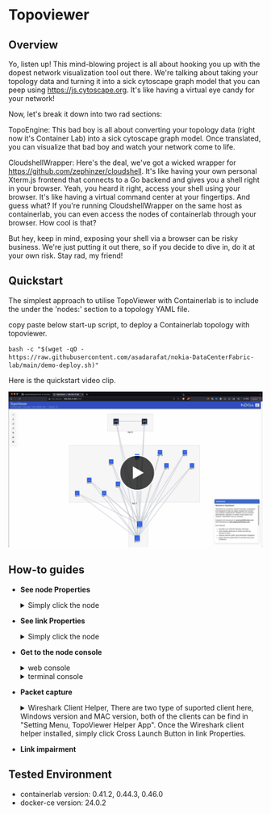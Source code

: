 # Topoviewer

## Overview
Yo, listen up! This mind-blowing project is all about hooking you up with the dopest network visualization tool out there. We're talking about taking your topology data and turning it into a sick cytoscape graph model that you can peep using https://js.cytoscape.org. It's like having a virtual eye candy for your network!

Now, let's break it down into two rad sections:

TopoEngine: This bad boy is all about converting your topology data (right now it's Container Lab) into a sick cytoscape graph model. Once translated, you can visualize that bad boy and watch your network come to life.

CloudshellWrapper: Here's the deal, we've got a wicked wrapper for https://github.com/zephinzer/cloudshell. It's like having your own personal Xterm.js frontend that connects to a Go backend and gives you a shell right in your browser. Yeah, you heard it right, access your shell using your browser. It's like having a virtual command center at your fingertips. And guess what? If you're running CloudshellWrapper on the same host as containerlab, you can even access the nodes of containerlab through your browser. How cool is that?

But hey, keep in mind, exposing your shell via a browser can be risky business. We're just putting it out there, so if you decide to dive in, do it at your own risk. Stay rad, my friend!


## Quickstart
The simplest approach to utilise TopoViewer with Containerlab is to include the under the 'nodes:' section to a topology YAML file.

copy paste below start-up script, to deploy a Containerlab topology with topoviewer.

```Shell
bash -c "$(wget -qO - https://raw.githubusercontent.com/asadarafat/nokia-DataCenterFabric-lab/main/demo-deploy.sh)"
```

Here is the quickstart video clip.

<div align="left" width="100%" height="365" >
  <a href="https://www.youtube.com/watch?v=na6M1Zfum4o"><img src="https://github.com/asadarafat/topoViewer/blob/development/docs/image/topoViewer-quickstart.png" alt="TopoViewer - Quickstart video clip"></a>
</div>



## How-to guides

* **See node Properties**

  <details>
    <summary>Simply click the node</summary>
    <img src="https://github.com/asadarafat/topoViewer/blob/development/docs/image/topoViewer-nodeProperties.gif"/>
  </details>

* **See link Properties**

    <details>
    <summary>Simply click the node</summary>
    <img src="https://github.com/asadarafat/topoViewer/blob/development/docs/image/topoViewer-linkProperties.gif"/>
  </details>

* **Get to the node console**
  
    <details>
      <summary>web console</summary>
      <img src="https://github.com/asadarafat/topoViewer/blob/development/docs/image/topoViewer-nodeWebConsole.gif"/>
    </details>

    <details>
      <summary>terminal console</summary>
      <img src="https://github.com/asadarafat/topoViewer/blob/development/docs/image/topoViewer-nodeTerminalConsole.gif"/>
    </details>


* **Packet capture**

    <details>
      <summary>
        Wireshark Client Helper, There are two type of suported client here, Windows version and MAC version, both of the clients can be find in "Setting Menu, TopoViewer Helper App". Once the Wireshark client helper installed, simply click Cross Launch Button in link Properties.
      </summary>
      <ul>
        <li> For the Windows version, download and install the registry entry. </li>
        Prerequisite
        <ul>
          <li> Ensure PowerShell installed in Windows client side </li>
          <li> Ensure the Wireshark is installed in client side. </li>
          <li> Setup SSH keyless access to ContainerLab host </li>
          <li> Copy clabcapture.bat and clab-capture.reg into C:\Program Files\clab-client </li>
          <li> Merge clab-capture.reg into Windows Registry, simply double click it. </li>
        </ul>
        <p>
        <li> For the MAC version, download and copy extracted app into Application folder. </li>
        Prerequisite
         <ul>
          <li> Ensure iTerm installed in MAC client side </li>
          <li> Ensure the Wireshark is installed in client side. </li>
          <li> Setup SSH keyless access to ContainerLab host from client side, otherwise the password need tobe entered manually </li>
          <li> Download the "ContainerLab Wireshark Client - MAC" app extract and copy the app into /Applications folder </li>
         </ul>
        <img src="https://github.com/asadarafat/topoViewer/blob/development/docs/image/topoViewer-WiresharkHelperApp-MAC.gif"/>
      </ul>
    </details>

* **Link impairment**




## Tested Environment
- containerlab version:  0.41.2, 0.44.3, 0.46.0
- docker-ce version: 24.0.2
